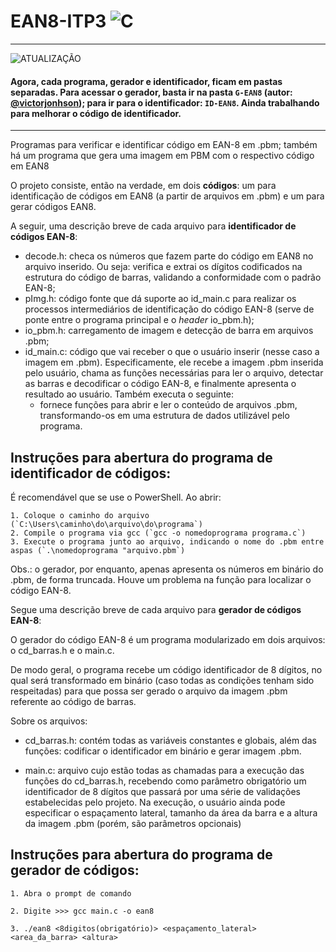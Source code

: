 # EAN8-ITP3 ![C](https://img.shields.io/badge/C-blue)

---
![ATUALIZAÇÃO](https://img.shields.io/badge/ATUALIZA%C3%87%C3%83O-white?style=plastic&logoColor=violet&color=FF0012)
#### Agora, cada programa, gerador e identificador, ficam em pastas separadas. Para acessar o gerador, basta ir na pasta `G-EAN8` (autor: [@victorjonhson]([url](https://github.com/victorjonhson/))); para ir para o identificador: `ID-EAN8`. Ainda trabalhando para melhorar o código de identificador. 
---

Programas para verificar e identificar código em EAN-8 em .pbm; também há um programa que gera uma imagem em PBM com o respectivo código em EAN8

O projeto consiste, então na verdade, em dois **códigos**: um para identificação de códigos em EAN8 (a partir de arquivos em .pbm) e um para gerar códigos EAN8.

A seguir, uma descrição breve de cada arquivo para **identificador de códigos EAN-8**:
- decode.h: checa os números que fazem parte do código em EAN8 no arquivo inserido. Ou seja: verifica e extrai os dígitos codificados na estrutura do código de barras, validando a conformidade com o padrão EAN-8;
- pImg.h: código fonte que dá suporte ao id_main.c para realizar os processos intermediários de identificação do código EAN-8 (serve de ponte entre o programa principal e o _header_ io_pbm.h);
- io_pbm.h: carregamento de imagem e detecção de barra em arquivos .pbm;
- id_main.c: código que vai receber o que o usuário inserir (nesse caso a imagem em .pbm). Especificamente, ele recebe a imagem .pbm inserida pelo usuário, chama as funções necessárias para ler o arquivo, detectar as barras e decodificar o código EAN-8, e finalmente apresenta o resultado ao usuário. Também executa o seguinte:
    - fornece funções para abrir e ler o conteúdo de arquivos .pbm, transformando-os em uma estrutura de dados utilizável pelo programa.

## Instruções para abertura do programa de identificador de códigos:
É recomendável que se use o PowerShell. Ao abrir:

    1. Coloque o caminho do arquivo (`C:\Users\caminho\do\arquivo\do\programa`)
    2. Compile o programa via gcc (`gcc -o nomedoprograma programa.c`)
    3. Execute o programa junto ao arquivo, indicando o nome do .pbm entre aspas (`.\nomedoprograma "arquivo.pbm`)

Obs.: o gerador, por enquanto, apenas apresenta os números em binário do .pbm, de forma truncada. Houve um problema na função para localizar o código EAN-8. 

Segue uma descrição breve de cada arquivo para **gerador de códigos EAN-8**:

O gerador do código EAN-8 é um programa modularizado em dois arquivos: o cd_barras.h e o main.c. 

De modo geral, o programa recebe um código identificador de 8 dígitos, no qual será transformado em binário (caso todas as condições tenham sido respeitadas) para que possa ser gerado o arquivo da imagem .pbm referente ao código de barras.

Sobre os arquivos: 
- cd_barras.h: contém todas as variáveis constantes e globais, além das funções: codificar o identificador em binário e gerar imagem .pbm.

- main.c: arquivo cujo estão todas as chamadas para a execução das funções do cd_barras.h, recebendo como parâmetro obrigatório um identificador de 8 dígitos que passará por uma série de validações estabelecidas pelo projeto. Na execução, o usuário ainda pode especificar o espaçamento lateral, tamanho da área da barra e a altura da imagem .pbm (porém, são parâmetros opcionais)

## Instruções para abertura do programa de gerador de códigos:

```
1. Abra o prompt de comando 

2. Digite >>> gcc main.c -o ean8 

3. ./ean8 <8digitos(obrigatório)> <espaçamento_lateral> <area_da_barra> <altura>
```
